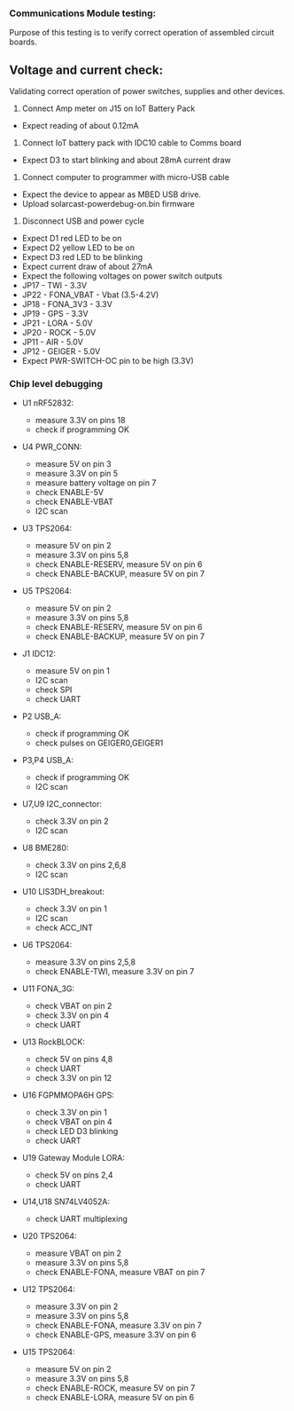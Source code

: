 ### Communications Module testing:
Purpose of this testing is to verify correct operation of assembled circuit boards.

## Voltage and current check:
Validating correct operation of power switches, supplies and other devices.

1. Connect Amp meter on J15 on IoT Battery Pack
 * Expect reading of about 0.12mA
1. Connect IoT battery pack with IDC10 cable to Comms board
 * Expect D3 to start blinking and about 28mA current draw
1. Connect computer to programmer with micro-USB cable
 * Expect the device to appear as MBED USB drive.
 * Upload solarcast-powerdebug-on.bin firmware
1. Disconnect USB and power cycle
 * Expect D1 red LED to be on
 * Expect D2 yellow LED to be on
 * Expect D3 red LED to be blinking
 * Expect current draw of about 27mA
 * Expect the following voltages on power switch outputs
  * JP17 - TWI - 3.3V
  * JP22 - FONA_VBAT - Vbat (3.5-4.2V)
  * JP18 - FONA_3V3 - 3.3V
  * JP19 - GPS - 3.3V
  * JP21 - LORA - 5.0V
  * JP20 - ROCK - 5.0V
  * JP11 - AIR - 5.0V
  * JP12 - GEIGER - 5.0V
 * Expect PWR-SWITCH-OC pin to be high (3.3V)

 
  






### Chip level debugging

* U1 nRF52832:
  * measure 3.3V on pins 18
  * check if programming OK

* U4 PWR_CONN:
  * measure 5V on pin 3
  * measure 3.3V on pin 5
  * measure battery voltage on pin 7
  * check ENABLE-5V
  * check ENABLE-VBAT
  * I2C scan
  
* U3 TPS2064:
  * measure 5V on pin 2
  * measure 3.3V on pins 5,8
  * check ENABLE-RESERV, measure 5V on pin 6
  * check ENABLE-BACKUP, measure 5V on pin 7

* U5 TPS2064:
  * measure 5V on pin 2
  * measure 3.3V on pins 5,8
  * check ENABLE-RESERV, measure 5V on pin 6
  * check ENABLE-BACKUP, measure 5V on pin 7
  
* J1 IDC12:
  * measure 5V on pin 1
  * I2C scan
  * check SPI
  * check UART
 
* P2 USB_A:
  * check if programming OK
  * check pulses on GEIGER0,GEIGER1

* P3,P4 USB_A:
  * check if programming OK
  * I2C scan
  
* U7,U9 I2C_connector:
  * check 3.3V on pin 2
  * I2C scan
  
* U8 BME280:
  * check 3.3V on pins 2,6,8
  * I2C scan
  
* U10 LIS3DH_breakout:
  * check 3.3V on pin 1
  * I2C scan
  * check ACC_INT
  
* U6 TPS2064:
  * measure 3.3V on pins 2,5,8
  * check ENABLE-TWI, measure 3.3V on pin 7

* U11 FONA_3G:
  * check VBAT on pin 2
  * check 3.3V on pin 4
  * check UART

* U13 RockBLOCK:
  * check 5V on pins 4,8
  * check UART
  * check 3.3V on pin 12

* U16 FGPMMOPA6H GPS:
  * check 3.3V on pin 1
  * check VBAT on pin 4
  * check LED D3 blinking
  * check UART
  
* U19 Gateway Module LORA:
  * check 5V on pins 2,4
  * check UART

* U14,U18 SN74LV4052A:
  * check UART multiplexing

* U20 TPS2064:
  * measure VBAT on pin 2
  * measure 3.3V on pins 5,8
  * check ENABLE-FONA, measure VBAT on pin 7
  
* U12 TPS2064:
  * measure 3.3V on pin 2
  * measure 3.3V on pins 5,8
  * check ENABLE-FONA, measure 3.3V on pin 7
  * check ENABLE-GPS, measure 3.3V on pin 6
  
* U15 TPS2064:
  * measure 5V on pin 2
  * measure 3.3V on pins 5,8
  * check ENABLE-ROCK, measure 5V on pin 7
  * check ENABLE-LORA, measure 5V on pin 6
